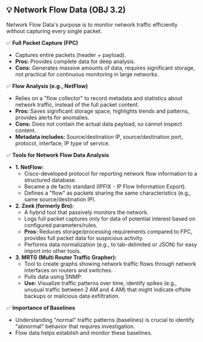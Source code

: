 ## 💡 Network Flow Data (OBJ 3.2)

Network Flow Data's purpose is to monitor network traffic efficiently without capturing every single packet.

✅ **Full Packet Capture (FPC)**
- Captures entire packets (header + payload).
- **Pros:** Provides complete data for deep analysis.
- **Cons:** Generates massive amounts of data, requires significant storage, not practical for continuous monitoring in large networks.

✅ **Flow Analysis (e.g., NetFlow)**
- Relies on a "flow collector" to record metadata and statistics about network traffic, instead of the full packet content.
- **Pros:** Saves significant storage space, highlights trends and patterns, provides alerts for anomalies.
- **Cons:** Does not contain the actual data payload, so cannot inspect content.
- **Metadata includes:** Source/destination IP, source/destination port, protocol, interface, IP type of service.

✅ **Tools for Network Flow Data Analysis**
- **1. NetFlow:**
  - Cisco-developed protocol for reporting network flow information to a structured database.
  - Became a de facto standard (IPFIX - IP Flow Information Export).
  - Defines a "flow" as packets sharing the same characteristics (e.g., same source/destination IP).
- **2. Zeek (formerly Bro):**
  - A hybrid tool that passively monitors the network.
  - Logs full packet captures only for data of potential interest based on configured parameters/rules.
  - **Pros:** Reduces storage/processing requirements compared to FPC, provides full packet data for suspicious activity.
  - Performs data normalization (e.g., to tab-delimited or JSON) for easy import into other tools.
- **3. MRTG (Multi Router Traffic Grapher):**
  - Tool to create graphs showing network traffic flows through network interfaces on routers and switches.
  - Pulls data using SNMP.
  - **Use:** Visualize traffic patterns over time, identify spikes (e.g., unusual traffic between 2 AM and 4 AM) that might indicate offsite backups or malicious data exfiltration.

✅ **Importance of Baselines**
- Understanding "normal" traffic patterns (baselines) is crucial to identify "abnormal" behavior that requires investigation.
- Flow data helps establish and monitor these baselines.